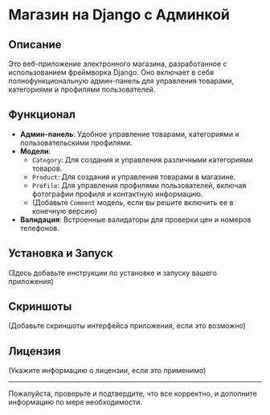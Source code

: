 # Магазин на Django с Админкой

## Описание

Это веб-приложение электронного магазина, разработанное с использованием фреймворка Django. Оно включает в себя полнофункциональную админ-панель для управления товарами, категориями и профилями пользователей.

## Функционал

- **Админ-панель**: Удобное управление товарами, категориями и пользовательскими профилями.
- **Модели**:
  - `Category`: Для создания и управления различными категориями товаров.
  - `Product`: Для создания и управления товарами в магазине.
  - `Profile`: Для управления профилями пользователей, включая фотографии профиля и контактную информацию.
  - (Добавьте `Comment` модель, если вы решите включить ее в конечную версию)
- **Валидация**: Встроенные валидаторы для проверки цен и номеров телефонов.

## Установка и Запуск

(Здесь добавьте инструкции по установке и запуску вашего приложения)

## Скриншоты

(Добавьте скриншоты интерфейса приложения, если это возможно)

## Лицензия

(Укажите информацию о лицензии, если это применимо)

---

Пожалуйста, проверьте и подтвердите, что все корректно, и дополните информацию по мере необходимости.
